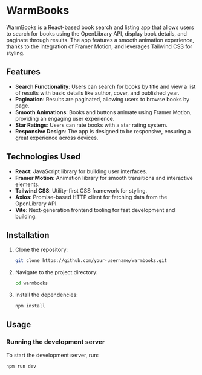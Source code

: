 # WarmBooks

WarmBooks is a React-based book search and listing app that allows users to search for books using the OpenLibrary API, display book details, and paginate through results. The app features a smooth animation experience, thanks to the integration of Framer Motion, and leverages Tailwind CSS for styling.

## Features

- **Search Functionality**: Users can search for books by title and view a list of results with basic details like author, cover, and published year.
- **Pagination**: Results are paginated, allowing users to browse books by page.
- **Smooth Animations**: Books and buttons animate using Framer Motion, providing an engaging user experience.
- **Star Ratings**: Users can rate books with a star rating system.
- **Responsive Design**: The app is designed to be responsive, ensuring a great experience across devices.

## Technologies Used

- **React**: JavaScript library for building user interfaces.
- **Framer Motion**: Animation library for smooth transitions and interactive elements.
- **Tailwind CSS**: Utility-first CSS framework for styling.
- **Axios**: Promise-based HTTP client for fetching data from the OpenLibrary API.
- **Vite**: Next-generation frontend tooling for fast development and building.

## Installation

1. Clone the repository:

   ```bash
   git clone https://github.com/your-username/warmbooks.git
   ```

2. Navigate to the project directory:

   ```bash
   cd warmbooks
   ```

3. Install the dependencies:

   ```bash
   npm install
   ```

## Usage

### Running the development server

To start the development server, run:

```bash
npm run dev
```
